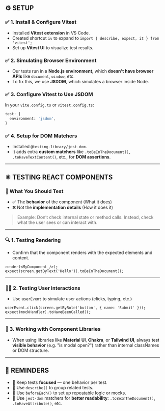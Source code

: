 ## ⚙️ SETUP

### ✅ 1. Install & Configure Vitest

- Installed **Vitest extension** in VS Code.
- Created shortcut `iv` to expand to `import { describe, expect, it } from 'vitest';`
- Set up **Vitest UI** to visualize test results.

### ✅ 2. Simulating Browser Environment

- Our tests run in a **Node.js environment**, which **doesn't have browser APIs** like `document`, `window`, etc.
- To fix this, we use **JSDOM**, which simulates a browser inside Node.

### ✅ 3. Configure Vitest to Use JSDOM

In your `vite.config.ts` or `vitest.config.ts`:

```ts
test: {
  environment: 'jsdom',
}
```

### ✅ 4. Setup for DOM Matchers

- Installed `@testing-library/jest-dom`.
- It adds extra **custom matchers** like `.toBeInTheDocument()`, `.toHaveTextContent()`, etc., for **DOM assertions**.

---

## ⚛️ TESTING REACT COMPONENTS

### 🎯 What You Should Test

- ✅ The **behavior** of the component (What it does)
- ❌ Not the **implementation details** (How it does it)

> Example: Don’t check internal state or method calls. Instead, check what the user sees or can interact with.

---

### 🔍 1. Testing Rendering

- Confirm that the component renders with the expected elements and content.

```tsx
render(<MyComponent />);
expect(screen.getByText('Hello')).toBeInTheDocument();
```

---

### 🧑‍💻 2. Testing User Interactions

- Use `userEvent` to simulate user actions (clicks, typing, etc.)

```tsx
userEvent.click(screen.getByRole('button', { name: 'Submit' }));
expect(mockHandler).toHaveBeenCalled();
```

---

### 🧩 3. Working with Component Libraries

- When using libraries like **Material UI**, **Chakra**, or **Tailwind UI**, always test **visible behavior** (e.g. "is modal open?") rather than internal classNames or DOM structure.

---

## 📌 REMINDERS

- 🧪 Keep tests **focused** — one behavior per test.
- 🔁 Use `describe()` to group related tests.
- 🧼 Use `beforeEach()` to set up repeatable logic or mocks.
- 🧰 Use `jest-dom` matchers for **better readability**: `.toBeInTheDocument()`, `.toHaveAttribute()`, etc.

